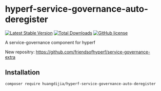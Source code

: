 # hyperf-service-governance-auto-deregister

[![Latest Stable Version](https://poser.pugx.org/huangdijia/hyperf-service-governance-auto-deregister/version.png)](https://packagist.org/packages/huangdijia/hyperf-service-governance-auto-deregister)
[![Total Downloads](https://poser.pugx.org/huangdijia/hyperf-service-governance-auto-deregister/d/total.png)](https://packagist.org/packages/huangdijia/hyperf-service-governance-auto-deregister)
[![GitHub license](https://img.shields.io/github/license/huangdijia/hyperf-service-governance-auto-deregister)](https://github.com/huangdijia/hyperf-service-governance-auto-deregister)

A service-governance component for hyperf

New repositry: https://github.com/friendsofhyperf/service-governance-extra

## Installation

~~~bash
composer require huangdijia/hyperf-service-governance-auto-deregister
~~~
